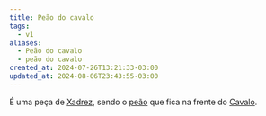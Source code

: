 ```yaml
---
title: Peão do cavalo
tags:
  - v1
aliases:
  - Peão do cavalo
  - peão do cavalo
created_at: 2024-07-26T13:21:33-03:00
updated_at: 2024-08-06T23:43:55-03:00
---
```


É uma peça de [Xadrez](../../../../sementes/2024/07/2024-07-06-Xadrez.md), sendo o [peão](../06/Xadrez_Peao.md) que fica na frente do [Cavalo](../26/Xadrez_Cavalo.md).